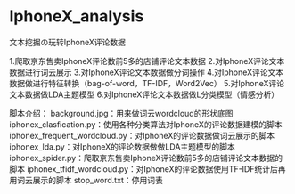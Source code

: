 # IphoneX_analysis
文本挖掘の玩转IphoneX评论数据

1.爬取京东售卖IphoneX评论数前5多的店铺评论文本数据
2.对IphoneX评论文本数据进行词云展示
3.对IphoneX评论文本数据做分词操作
4.对IphoneX评论文本数据做进行特征转换（bag-of-word，TF-IDF，Word2Vec）
5.对IphoneX评论文本数据做LDA主题模型
6.对IphoneX评论文本数据做L分类模型（情感分析）


脚本介绍：
background.jpg：用来做词云wordcloud的形状底图
iphonex_clasfication.py：使用各种分类算法对IphoneX的评论数据建模的脚本
iphonex_frequent_wordcloud.py：对IphoneX的评论数据做词云展示的脚本
iphonex_lda.py：对IphoneX的评论数据做做LDA主题模型的脚本
iphonex_spider.py：爬取京东售卖IphoneX评论数前5多的店铺评论文本数据的脚本
iphonex_tfidf_wordcloud.py：对IphoneX的评论数据使用TF-IDF统计后再用词云展示的脚本
stop_word.txt：停用词表
